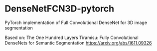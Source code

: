 # DenseNetFCN3D-pytorch
PyTorch implementation of Full Convolutional DenseNet for 3D image segmentation

Based on:
The One Hundred Layers Tiramisu: Fully Convolutional DenseNets for Semantic Segmentation
https://arxiv.org/abs/1611.09326
